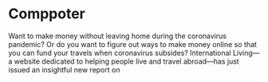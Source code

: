 # Comppoter
Want to make money without leaving home during the coronavirus pandemic? Or do you want to figure out ways to make money online so that you can fund your travels when coronavirus subsides? International Living—a website dedicated to helping people live and travel abroad—has just issued an insightful new report on 
